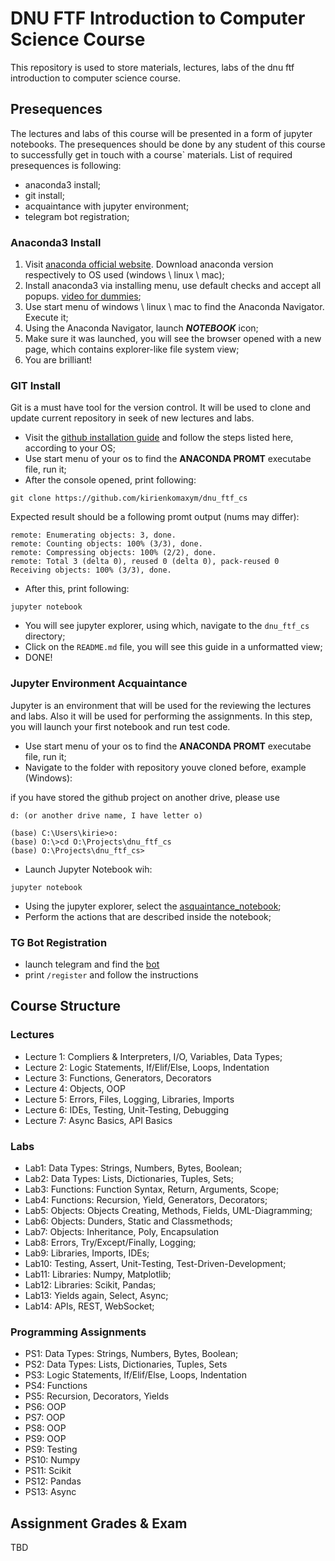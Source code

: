 # DNU FTF Introduction to Computer Science Course
This repository is used to store materials, lectures, labs of the dnu ftf introduction to computer science course.

## Presequences

The lectures and labs of this course will be presented in a form of jupyter notebooks. The presequences should be done by 
any student of this course to successfully get in touch with a course` materials. List of required presequences is following:
* anaconda3 install;
* git install;
* acquaintance with jupyter environment; 
* telegram bot registration;

### Anaconda3 Install
1. Visit [anaconda official website](https://www.anaconda.com/). Download anaconda version respectively to OS used (windows \ linux \ mac);
2. Install anaconda3 via installing menu, use default checks and accept all popups. [video for dummies](https://www.youtube.com/watch?v=YU7ZGgPKSsA&ab_channel=GeekyScript);
3. Use start menu of windows \ linux \ mac to find the Anaconda Navigator. Execute it;
4. Using the Anaconda Navigator, launch ***NOTEBOOK*** icon;
5. Make sure it was launched, you will see the browser opened with a new page, which contains explorer-like file system view;
6. You are brilliant!

### GIT Install
Git is a must have tool for the version control. It will be used to clone and update current repository in 
seek of new lectures and labs.
* Visit the [github installation guide](https://github.com/git-guides/install-git) and follow the steps listed here, according to your OS;
* Use start menu of your os to find the **ANACONDA PROMT** executabe file, run it;
* After the console opened, print following:
```commandline
git clone https://github.com/kirienkomaxym/dnu_ftf_cs 
```
Expected result should be a following promt output (nums may differ):
```
remote: Enumerating objects: 3, done.
remote: Counting objects: 100% (3/3), done.
remote: Compressing objects: 100% (2/2), done.
remote: Total 3 (delta 0), reused 0 (delta 0), pack-reused 0                                                            
Receiving objects: 100% (3/3), done.
```
* After this, print following:
```commandline
jupyter notebook
```
* You will see jupyter explorer, using which, navigate to the `dnu_ftf_cs` directory;
* Click on the `README.md` file, you will see this guide in a unformatted view;
* DONE!

### Jupyter Environment Acquaintance
Jupyter is an environment that will be used for the reviewing the lectures and labs. Also 
it will be used for performing the assignments. In this step, you will launch your first notebook 
and run test code.

* Use start menu of your os to find the **ANACONDA PROMT** executabe file, run it;
* Navigate to the folder with repository youve cloned before, example (Windows):

if you have stored the github project on another drive, please use
```
d: (or another drive name, I have letter o)
```
```
(base) C:\Users\kirie>o:
(base) O:\>cd O:\Projects\dnu_ftf_cs
(base) O:\Projects\dnu_ftf_cs>
```
* Launch Jupyter Notebook wih:
```commandline
jupyter notebook
```
* Using the jupyter explorer, select the [asquaintance_notebook](asquaintance_notebook.ipynb);
* Perform the actions that are described inside the notebook;

### TG Bot Registration

* launch telegram and find the [bot](https://t.me/dnu_ftf_cs_bot)
* print `/register` and follow the instructions


## Course Structure

### Lectures
* Lecture 1: Compliers & Interpreters, I/O, Variables, Data Types;
* Lecture 2: Logic Statements, If/Elif/Else, Loops, Indentation
* Lecture 3: Functions, Generators, Decorators
* Lecture 4: Objects, OOP
* Lecture 5: Errors, Files, Logging, Libraries, Imports
* Lecture 6: IDEs, Testing, Unit-Testing, Debugging
* Lecture 7: Async Basics, API Basics

### Labs
* Lab1: Data Types: Strings, Numbers, Bytes, Boolean;
* Lab2: Data Types: Lists, Dictionaries, Tuples, Sets;
* Lab3: Functions: Function Syntax, Return, Arguments, Scope;
* Lab4: Functions: Recursion, Yield, Generators, Decorators;
* Lab5: Objects: Objects Creating, Methods, Fields, UML-Diagramming;
* Lab6: Objects: Dunders, Static and Classmethods;
* Lab7: Objects: Inheritance, Poly, Encapsulation
* Lab8: Errors, Try/Except/Finally, Logging;
* Lab9: Libraries, Imports, IDEs;
* Lab10: Testing, Assert, Unit-Testing, Test-Driven-Development;
* Lab11: Libraries: Numpy, Matplotlib; 
* Lab12: Libraries: Scikit, Pandas;
* Lab13: Yields again, Select, Async;
* Lab14: APIs, REST, WebSocket;

### Programming Assignments
* PS1: Data Types: Strings, Numbers, Bytes, Boolean;
* PS2: Data Types: Lists, Dictionaries, Tuples, Sets
* PS3: Logic Statements, If/Elif/Else, Loops, Indentation
* PS4: Functions
* PS5: Recursion, Decorators, Yields
* PS6: OOP
* PS7: OOP
* PS8: OOP
* PS9: OOP
* PS9: Testing
* PS10: Numpy
* PS11: Scikit
* PS12: Pandas
* PS13: Async

## Assignment Grades & Exam

TBD